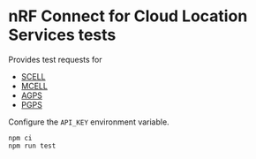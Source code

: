 # nRF Connect for Cloud Location Services tests

Provides test requests for

- [SCELL](https://api.nrfcloud.com/v1#operation/GetSingleCellLocation)
- [MCELL](https://api.nrfcloud.com/v1#operation/GetMultiCellLocations)
- [AGPS](https://api.nrfcloud.com/v1#operation/GetAssistanceData)
- [PGPS](https://api.nrfcloud.com/v1#operation/GetPredictedAssistanceData)

Configure the `API_KEY` environment variable. 

    npm ci
    npm run test